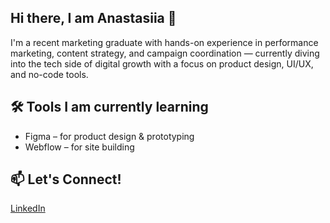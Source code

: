 ## Hi there, I am Anastasiia 👋

I'm a recent marketing graduate with hands-on experience in performance marketing, content strategy, and campaign coordination — currently diving into the tech side of digital growth with a focus on product design, UI/UX, and no-code tools.

## 🛠 Tools I am currently learning
- Figma – for product design & prototyping  
- Webflow – for site building

## 📫 Let's Connect!
[LinkedIn](https://www.linkedin.com/in/kostina-ana/)
